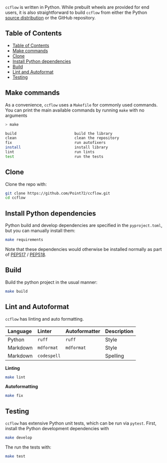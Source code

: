 `ccflow` is written in Python. While prebuilt wheels are provided for end users, it is also straightforward to build `ccflow` from either the Python [source distribution](https://packaging.python.org/en/latest/specifications/source-distribution-format/) or the GitHub repository.

## Table of Contents

- [Table of Contents](#table-of-contents)
- [Make commands](#make-commands)
- [Clone](#clone)
- [Install Python dependencies](#install-python-dependencies)
- [Build](#build)
- [Lint and Autoformat](#lint-and-autoformat)
- [Testing](#testing)

## Make commands

As a convenience, `ccflow` uses a `Makefile` for commonly used commands. You can print the main available commands by running `make` with no arguments

```bash
> make

build                          build the library
clean                          clean the repository
fix                            run autofixers
install                        install library
lint                           run lints
test                           run the tests
```

## Clone

Clone the repo with:

```bash
git clone https://github.com/Point72/ccflow.git
cd ccflow
```

## Install Python dependencies

Python build and develop dependencies are specified in the `pyproject.toml`, but you can manually install them:

```bash
make requirements
```

Note that these dependencies would otherwise be installed normally as part of [PEP517](https://peps.python.org/pep-0517/) / [PEP518](https://peps.python.org/pep-0518/).

## Build

Build the python project in the usual manner:

```bash
make build
```

## Lint and Autoformat

`ccflow` has linting and auto formatting.

| Language   | Linter      | Autoformatter | Description |
| :--------- | :---------- | :------------ | :---------- |
| Python     | `ruff`      | `ruff`        | Style       |
| Markdown   | `mdformat`  | `mdformat`    | Style       |
| Markdown   | `codespell` |               | Spelling    |

**Linting**

```bash
make lint
```

**Autoformatting**

```bash
make fix
```

## Testing

`ccflow` has extensive Python unit tests, which can be run via `pytest`. First, install the Python development dependencies with

```bash
make develop
```

The run the tests with:

```bash
make test
```
